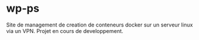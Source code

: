 # wp-ps
Site de management de creation de conteneurs docker sur un serveur linux via un VPN.
Projet en cours de developpement.

